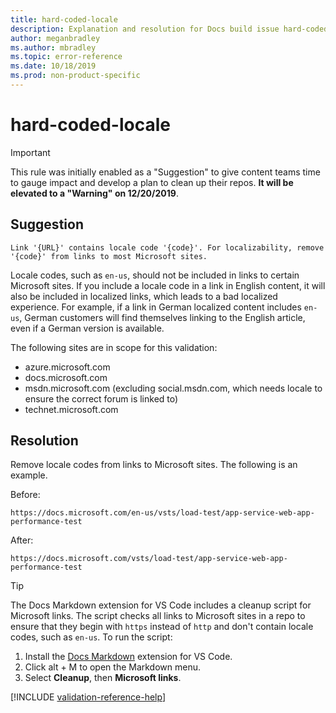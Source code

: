 ```yaml
---
title: hard-coded-locale
description: Explanation and resolution for Docs build issue hard-coded-locale.
author: meganbradley
ms.author: mbradley
ms.topic: error-reference
ms.date: 10/18/2019
ms.prod: non-product-specific
---
```

# hard-coded-locale

> [!IMPORTANT]
> This rule was initially enabled as a "Suggestion" to give content teams time to gauge impact and develop a plan to clean up their repos. **It will be elevated to a "Warning" on 12/20/2019**.

## Suggestion

`Link '{URL}' contains locale code '{code}'. For localizability, remove '{code}' from links to most Microsoft sites.`

Locale codes, such as `en-us`, should not be included in links to certain Microsoft sites. If you include a locale code in a link in English content, it will also be included in localized links, which leads to a bad localized experience. For example, if a link in German localized content includes `en-us`, German customers will find themselves linking to the English article, even if a German version is available.

The following sites are in scope for this validation:

- azure.microsoft.com
- docs.microsoft.com
- msdn.microsoft.com (excluding social.msdn.com, which needs locale to ensure the correct forum is linked to)
- technet.microsoft.com

## Resolution

Remove locale codes from links to Microsoft sites. The following is an example.

Before:

`https://docs.microsoft.com/en-us/vsts/load-test/app-service-web-app-performance-test`

After:

`https://docs.microsoft.com/vsts/load-test/app-service-web-app-performance-test`

> [!TIP]
> The Docs Markdown extension for VS Code includes a cleanup script for Microsoft links. The script checks all links to Microsoft sites in a repo to ensure that they begin with `https` instead of `http` and don't contain locale codes, such as `en-us`. To run the script:
>
> 1. Install the [Docs Markdown](https://marketplace.visualstudio.com/items?itemName=docsmsft.docs-markdown) extension for VS Code.
> 1. Click alt + M to open the Markdown menu.
> 1. Select **Cleanup**, then **Microsoft links**.

<!--make sure to add this file to your includes folder and verify the path-->
[!INCLUDE [validation-reference-help](includes/validation-reference-help.md)]

